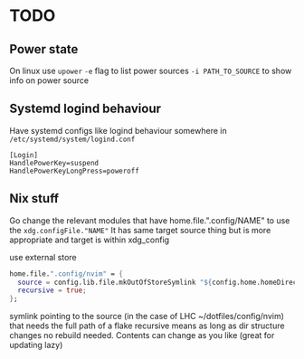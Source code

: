 # TODO

## Power state

On linux use `upower`
`-e` flag to list power sources
`-i PATH_TO_SOURCE` to show info on power source

## Systemd logind behaviour

Have systemd configs like logind behaviour somewhere
in `/etc/systemd/system/logind.conf`
```
[Login]
HandlePowerKey=suspend
HandlePowerKeyLongPress=poweroff
```

## Nix stuff

Go change the relevant modules that have home.file.".config/NAME" to use the `xdg.configFile."NAME"`
It has same target source thing but is more appropriate and target is within xdg_config

use external store
```nix
home.file.".config/nvim" = {
  source = config.lib.file.mkOutOfStoreSymlink "${config.home.homeDirectory}/dotfiles/nvim";
  recursive = true;
};
```
symlink pointing to the source (in the case of LHC ~/dotfiles/config/nvim) that needs the full path of a flake
recursive means as long as dir structure changes no rebuild needed. Contents can change as you like (great for updating lazy)

